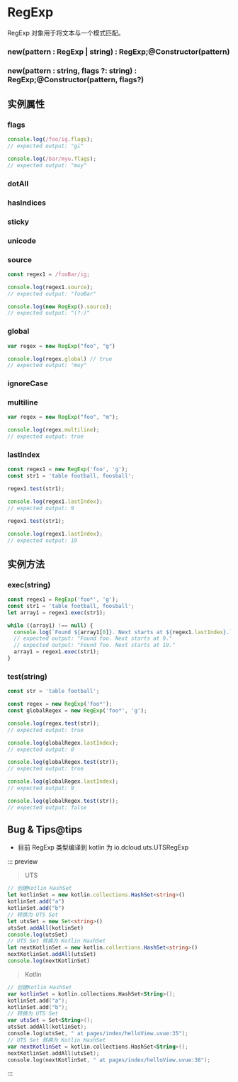 # RegExp

RegExp 对象用于将文本与一个模式匹配。

### new(pattern : RegExp \| string) : RegExp;@Constructor(pattern)

<!-- UTSJSON.RegExp.Constructor.description -->

<!-- UTSJSON.RegExp.Constructor.param -->

<!-- UTSJSON.RegExp.Constructor.returnValue -->

<!-- UTSJSON.RegExp.Constructor.compatibility -->

<!-- UTSJSON.RegExp.Constructor.tutorial -->

### new(pattern : string, flags ?: string) : RegExp;@Constructor(pattern, flags?)

<!-- UTSJSON.RegExp.Constructor_1.description -->

<!-- UTSJSON.RegExp.Constructor_1.param -->

<!-- UTSJSON.RegExp.Constructor_1.returnValue -->

<!-- UTSJSON.RegExp.Constructor_1.compatibility -->

<!-- UTSJSON.RegExp.Constructor_1.tutorial -->

## 实例属性


### flags

<!-- UTSJSON.RegExp.flags.description -->

<!-- UTSJSON.RegExp.flags.param -->

<!-- UTSJSON.RegExp.flags.returnValue -->
```ts
console.log(/foo/ig.flags);
// expected output: "gi"

console.log(/bar/myu.flags);
// expected output: "muy"
```
<!-- UTSJSON.RegExp.flags.compatibility -->

### dotAll

<!-- UTSJSON.RegExp.dotAll.description -->

<!-- UTSJSON.RegExp.dotAll.param -->

<!-- UTSJSON.RegExp.dotAll.returnValue -->

<!-- UTSJSON.RegExp.dotAll.test -->

<!-- UTSJSON.RegExp.dotAll.compatibility -->

<!-- UTSJSON.RegExp.dotAll.tutorial -->

### hasIndices

<!-- UTSJSON.RegExp.hasIndices.description -->

<!-- UTSJSON.RegExp.hasIndices.param -->

<!-- UTSJSON.RegExp.hasIndices.returnValue -->

<!-- UTSJSON.RegExp.hasIndices.test -->

<!-- UTSJSON.RegExp.hasIndices.compatibility -->

<!-- UTSJSON.RegExp.hasIndices.tutorial -->

### sticky

<!-- UTSJSON.RegExp.sticky.description -->

<!-- UTSJSON.RegExp.sticky.param -->

<!-- UTSJSON.RegExp.sticky.returnValue -->

<!-- UTSJSON.RegExp.sticky.test -->

<!-- UTSJSON.RegExp.sticky.compatibility -->

<!-- UTSJSON.RegExp.sticky.tutorial -->

### unicode

<!-- UTSJSON.RegExp.unicode.description -->

<!-- UTSJSON.RegExp.unicode.param -->

<!-- UTSJSON.RegExp.unicode.returnValue -->

<!-- UTSJSON.RegExp.unicode.test -->

<!-- UTSJSON.RegExp.unicode.compatibility -->

<!-- UTSJSON.RegExp.unicode.tutorial -->

### source

<!-- UTSJSON.RegExp.source.description -->

<!-- UTSJSON.RegExp.source.param -->

<!-- UTSJSON.RegExp.source.returnValue -->
```ts
const regex1 = /fooBar/ig;

console.log(regex1.source);
// expected output: "fooBar"

console.log(new RegExp().source);
// expected output: "(?:)"
```
<!-- UTSJSON.RegExp.source.compatibility -->

### global

<!-- UTSJSON.RegExp.global.description -->

<!-- UTSJSON.RegExp.global.param -->

<!-- UTSJSON.RegExp.global.returnValue -->
```ts
var regex = new RegExp("foo", "g")

console.log(regex.global) // true
// expected output: "muy"
```
<!-- UTSJSON.RegExp.global.compatibility -->

### ignoreCase

<!-- UTSJSON.RegExp.ignoreCase.description -->

<!-- UTSJSON.RegExp.ignoreCase.param -->

<!-- UTSJSON.RegExp.ignoreCase.returnValue -->

<!-- UTSJSON.RegExp.ignoreCase.compatibility -->

### multiline

<!-- UTSJSON.RegExp.multiline.description -->

<!-- UTSJSON.RegExp.multiline.param -->

<!-- UTSJSON.RegExp.multiline.returnValue -->

```ts
var regex = new RegExp("foo", "m");

console.log(regex.multiline);
// expected output: true
```
<!-- UTSJSON.RegExp.multiline.compatibility -->

### lastIndex

<!-- UTSJSON.RegExp.lastIndex.description -->

<!-- UTSJSON.RegExp.lastIndex.param -->

<!-- UTSJSON.RegExp.lastIndex.returnValue -->
```ts
const regex1 = new RegExp('foo', 'g');
const str1 = 'table football, foosball';

regex1.test(str1);

console.log(regex1.lastIndex);
// expected output: 9

regex1.test(str1);

console.log(regex1.lastIndex);
// expected output: 19
```
<!-- UTSJSON.RegExp.lastIndex.compatibility -->


## 实例方法


### exec(string)

<!-- UTSJSON.RegExp.exec.description -->

<!-- UTSJSON.RegExp.exec.param -->

<!-- UTSJSON.RegExp.exec.returnValue -->
```ts
const regex1 = RegExp('foo*', 'g');
const str1 = 'table football, foosball';
let array1 = regex1.exec(str1);

while ((array1) !== null) {
  console.log(`Found ${array1[0]}. Next starts at ${regex1.lastIndex}.`);
  // expected output: "Found foo. Next starts at 9."
  // expected output: "Found foo. Next starts at 19."
  array1 = regex1.exec(str1);
}
```
<!-- UTSJSON.RegExp.exec.compatibility -->

### test(string)

<!-- UTSJSON.RegExp.test.description -->

<!-- UTSJSON.RegExp.test.param -->

<!-- UTSJSON.RegExp.test.returnValue -->
```ts
const str = 'table football';

const regex = new RegExp('foo*');
const globalRegex = new RegExp('foo*', 'g');

console.log(regex.test(str));
// expected output: true

console.log(globalRegex.lastIndex);
// expected output: 0

console.log(globalRegex.test(str));
// expected output: true

console.log(globalRegex.lastIndex);
// expected output: 9

console.log(globalRegex.test(str));
// expected output: false
```
<!-- UTSJSON.RegExp.test.compatibility -->

<!-- UTSJSON.RegExp.tutorial -->

## Bug & Tips@tips

* 目前 RegExp 类型编译到 kotlin 为 io.dcloud.uts.UTSRegExp



::: preview

> UTS

```ts
// 创建Kotlin HashSet
let kotlinSet = new kotlin.collections.HashSet<string>()
kotlinSet.add("a")
kotlinSet.add("b")
// 转换为 UTS Set
let utsSet = new Set<string>()
utsSet.addAll(kotlinSet)
console.log(utsSet)
// UTS Set 转换为 Kotlin HashSet
let nextKotlinSet = new kotlin.collections.HashSet<string>()
nextKotlinSet.addAll(utsSet)
console.log(nextKotlinSet)
```

> Kotlin

```Kotlin
// 创建Kotlin HashSet
var kotlinSet = kotlin.collections.HashSet<String>();
kotlinSet.add("a");
kotlinSet.add("b");
// 转换为 UTS Set
var utsSet = Set<String>();
utsSet.addAll(kotlinSet);
console.log(utsSet, " at pages/index/helloView.uvue:35");
// UTS Set 转换为 Kotlin HashSet
var nextKotlinSet = kotlin.collections.HashSet<String>();
nextKotlinSet.addAll(utsSet);
console.log(nextKotlinSet, " at pages/index/helloView.uvue:38");
```

:::

